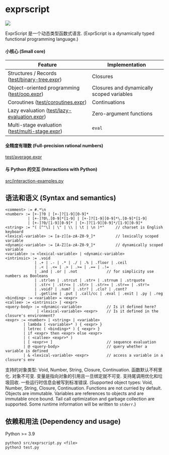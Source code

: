 # exprscript

![](https://github.com/sdingcn/expr/actions/workflows/auto-test.yml/badge.svg)

ExprScript 是一个动态类型函数式语言.
(ExprScript is a dynamically typed functional programming language.)

#### 小核心 (Small core)

| Feature | Implementation |
| --- | --- |
| Structures / Records ([test/binary-tree.expr](test/binary-tree.expr)) | Closures |
| Object-oriented programming ([test/oop.expr](test/oop.expr)) | Closures and dynamically scoped variables |
| Coroutines ([test/coroutines.expr](test/coroutines.expr)) | Continuations |
| Lazy evaluation ([test/lazy-evaluation.expr](test/lazy-evaluation.expr)) | Zero-argument functions |
| Multi-stage evaluation ([test/multi-stage.expr](test/multi-stage.expr)) | `eval` |

#### 全精度有理数 (Full-precision rational numbers)

[test/average.expr](test/average.expr)

#### 与 Python 的交互 (Interactions with Python)

[src/interaction-examples.py](src/interaction-examples.py)

## 语法和语义 (Syntax and semantics)

```
<comment> := #.*\n
<number> := [+-]?0 | [+-]?[1-9][0-9]*
          | [+-]?0\.[0-9]*[1-9] | [+-]?[1-9][0-9]*\.[0-9]*[1-9]
          | [+-]?0/[1-9][0-9]* | [+-]?[1-9][0-9]*/[1-9][0-9]*
<string> := "( [^"\] | \" | \\ | \t | \n )*"     // charset is English keyboard
<lexical-variable> := [a-z][a-zA-Z0-9_]*         // lexically scoped variable
<dynamic-variable> := [A-Z][a-zA-Z0-9_]*         // dynamically scoped variable
<variable> := <lexical-variable> | <dynamic-variable>
<intrinsic> := .void
             | .+ | .- | .* | ./ | .% | .floor | .ceil
             | .< | .<= | .> | .>= | .== | .!=
             | .and | .or | .not             // for simplicity use numbers as Booleans
             | .strlen | .strcut | .str+ | .strnum | .strquote
             | .str< | .str<= | .str> | .str>= | .str== | .str!= 
             | .void? | .num? | .str? | .clo? | .cont?
             | .getline | .put | .call/cc | .eval | .exit | .py | .reg
<binding> := <variable> = <expr>
<callee> := <intrinsic> | <expr>
<query-body> := <dynamic-variable>           // Is it defined here?
              | <lexical-variable> <expr>    // Is it defined in the closure's environment?
<expr> := <number> | <string> | <variable>
        | lambda ( <variable>* ) { <expr> }
        | letrec ( <binding>* ) { <expr> }
        | if <expr> then <expr> else <expr>
        | ( <callee> <expr>* )
        | [ <expr>+ ]                        // sequence evaluation
        | @ <query-body>                     // query whether a variable is defined
        | & <lexical-variable> <expr>        // access a variable in a closure's env
```

支持的对象类型: Void, Number, String, Closure, Continuation.
函数默认不柯里化.
对象不可变.
变量是指向对象的引用且一旦绑定就不可变.
支持尾调用优化和垃圾回收.
一些运行时信息会被写到标准错误.
(Supported object types: Void, Number, String, Closure, Continuation.
Functions are not curried by default.
Objects are immutable.
Variables are references to objects and are immutable once bound.
Tail call optimization and garbage collection are supported.
Some runtime information will be written to `stderr`.)

## 依赖和用法 (Dependency and usage)

Python >= 3.9

```
python3 src/exprscript.py <file>
python3 test.py
```
